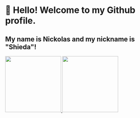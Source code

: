 

# 👋 Hello! Welcome to my Github profile.
## My name is Nickolas and my nickname is "Shieda"!


<div>
<a href="https://github.com/ShiedaKY">
<img loading="lazy" height="180em" src="https://github-readme-stats.vercel.app/api/top-langs/?username=ShiedaKY&layout=compact&langs_count=7&theme=dracula"/>
<img loading="lazy" height="180em" src="https://github-readme-stats.vercel.app/api?username=ShiedaKY&show_icons=true&theme=dracula&include_all_commits=true&count_private=true"/>
</div>
